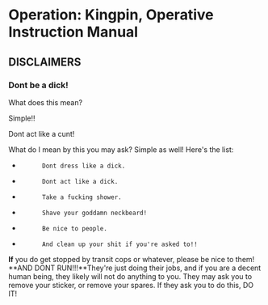 # Operation: Kingpin, Operative Instruction Manual



## **DISCLAIMERS**

###	Dont be a dick!
What does this mean?

Simple!!

Dont act like a cunt!

What do I mean by this you may ask? Simple as well! Here's the list:

*			Dont dress like a dick.
*			Dont act like a dick.
*			Take a fucking shower.
*			Shave your goddamn neckbeard!
*			Be nice to people.
*			And clean up your shit if you're asked to!!


**If** you do get stopped by transit cops or whatever, please be nice to them! **AND DONT RUN!!!**They're just doing their jobs, and if you are a decent human being, they likely will not do anything to you. They may ask you to remove your sticker, or remove your spares. If they ask you to do this, DO IT!